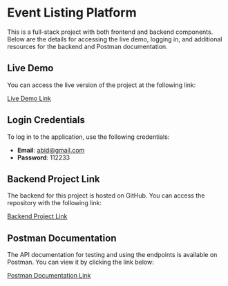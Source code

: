# Event Listing Platform

This is a full-stack project with both frontend and backend components. Below are the details for accessing the live demo, logging in, and additional resources for the backend and Postman documentation.

## Live Demo

You can access the live version of the project at the following link:

[Live Demo Link](https://event-front-end-5.vercel.app/)

## Login Credentials

To log in to the application, use the following credentials:

- **Email**: abid@gmail.com
- **Password**: 112233

## Backend Project Link

The backend for this project is hosted on GitHub. You can access the repository with the following link:

[Backend Project Link](https://github.com/ABID066/EventBackEnd)

## Postman Documentation

The API documentation for testing and using the endpoints is available on Postman. You can view it by clicking the link below:

[Postman Documentation Link](https://documenter.getpostman.com/view/32810522/2sB2qWH4hh)

